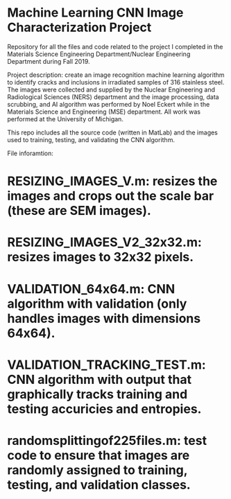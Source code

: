 # Machine Learning CNN Image Characterization Project
Repository for all the files and code related to the project I completed in the Materials Science Engineering Department/Nuclear Engineering Department during Fall 2019.

Project description: create an image recognition machine learning algorithm to identify cracks and inclusions in irradiated samples of 316 stainless steel. The images were collected and supplied by the Nuclear Engineering and Radiological Sciences (NERS) department and the image processing, data scrubbing, and AI algorithm was performed by Noel Eckert while in the Materials Science and Engineering (MSE) department. All work was performed at the University of Michigan.

This repo includes all the source code (written in MatLab) and the images used to training, testing, and validating the CNN algorithm.

File inforamtion:
# RESIZING_IMAGES_V.m: resizes the images and crops out the scale bar (these are SEM images).
# RESIZING_IMAGES_V2_32x32.m: resizes images to 32x32 pixels.
# VALIDATION_64x64.m: CNN algorithm with validation (only handles images with dimensions 64x64).
# VALIDATION_TRACKING_TEST.m: CNN algorithm with output that graphically tracks training and testing accuricies and entropies.
# randomsplittingof225files.m: test code to ensure that images are randomly assigned to training, testing, and validation classes.
